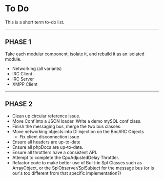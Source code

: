 # To Do #

This is a short term to-do list.

-----------------------------------
PHASE 1
-----------------------------------
Take each modular component, isolate it, and rebuild it as an isolated
module.

  - Networking (all variants)
  - IRC Client
  - IRC Server
  - XMPP Client


-----------------------------------
PHASE 2
-----------------------------------
- Clean up circular reference issue.
- Move Conf into a JSON loader.  Write a demo mySQL conf class.
- Finish the messaging bus, merge the two bus classes.
- Move networking objects into DI injection on the Bnc/IRC Objects
    - Fix client disconnection issue
- Ensure all headers are up-to-date
- Ensure all phpDocs are up-to-date.
- Ensure all throttlers have a consistent API.
- Attempt to complete the CpuAdjustedDelay Throttler.
- Refactor code to make better use of Built-in Spl Classes such as ArrayObject, or the SplObserver/SplSubject for the
    message bus (or is our's too different from that specific implementation?)